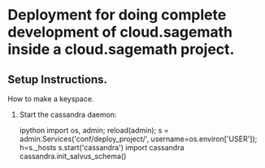 # Deployment for doing complete development of cloud.sagemath inside a cloud.sagemath project.

## Setup Instructions.

How to make a keyspace.

1. Start the cassandra daemon:

    ipython
    import os, admin; reload(admin); s = admin.Services('conf/deploy_project/', username=os.environ['USER']); h=s._hosts
    s.start('cassandra')
    import cassandra
    cassandra.init_salvus_schema()

